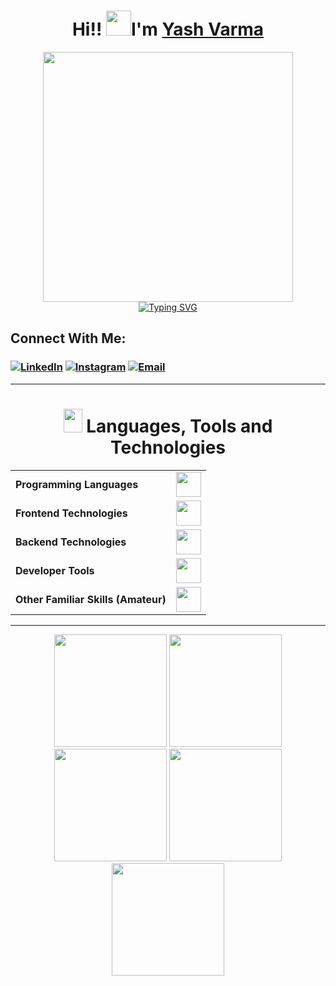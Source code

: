 <h1 align="center"> 
Hi!!
<img src="https://raw.githubusercontent.com/nixin72/nixin72/master/wave.gif" height="40" width="40"  />I'm <a href="https://www.linkedin.com/in/yash-varma-/" target="_blank">Yash Varma</h1>

<div id="header" align="center">
  <img
    src="https://plus.unsplash.com/premium_vector-1725591563054-75cf1406b316?q=80&w=1800&auto=format&fit=crop&ixlib=rb-4.0.3&ixid=M3wxMjA3fDB8MHxwaG90by1wYWdlfHx8fGVufDB8fHx8fA%3D%3D"
    width="400" />
</div>

<div align="center">

  <a href="https://git.io/typing-svg">
    <img src="https://readme-typing-svg.demolab.com?font=Fira+Code&weight=900&size=23&duration=3000&pause=500&color=FFFFFF&background=000000&center=true&vCenter=true&&lines=Welcome+to+my+GitHub+profile!;Full+Stack+Developer!;" alt="Typing SVG" />
  </a>
</div>


## Connect With Me:
###  [ ![LinkedIn](https://img.shields.io/badge/LinkedIn-0077B5?style=for-the-badge&logo=linkedin&logoColor=white)](https://www.linkedin.com/in/yash-varma-/) [![Instagram](https://img.shields.io/badge/Instagram-E4405F?style=for-the-badge&logo=instagram&logoColor=white)](https://www.instagram.com/coder_yashv/) [![Email](https://img.shields.io/badge/Email-D14836?style=for-the-badge&logo=gmail&logoColor=white)](mailto:yash.v220104@gmail.com)

---

<!--Languages & tools-->
<h1 align="center"><img
    src="https://media2.giphy.com/media/QssGEmpkyEOhBCb7e1/giphy.gif?cid=ecf05e47a0n3gi1bfqntqmob8g9aid1oyj2wr3ds3mg700bl&rid=giphy.gif"
    width=30px height="38"> Languages, Tools and Technologies </h1>

<table align="center">
  <tr>
    <td><strong>Programming Languages</strong></td>
    <td><img height=40 src="https://skillicons.dev/icons?i=c,cpp,js&theme=dark"></td>
  </tr>
  <tr>
    <td><strong>Frontend Technologies</strong></td>
    <td><img height=40 src="https://skillicons.dev/icons?i=react,html,css,figma"></td>
  </tr>
  <tr>
    <td><strong>Backend Technologies</strong></td>
    <td><img height=40 src="https://skillicons.dev/icons?i=nodejs,express,mongodb&theme=dark"></td>
  </tr>
  <tr>
    <td><strong>Developer Tools</strong></td>
    <td><img height=40 src="https://skillicons.dev/icons?i=bash,git,github&theme=dark"></td>
  </tr>
    <tr>
    <td><strong>Other Familiar Skills (Amateur)</strong></td>
    <td><img height=40 src="https://skillicons.dev/icons?i=mysql,postgres,php,jquery,linux&theme=dark"></td>
  </tr>
</table>

---

<div align="center">
<img height="180em"
src="https://github-profile-summary-cards.vercel.app/api/cards/profile-details?username=YASH2204V&theme=aura"  />
<img height="180em"
src="https://github-profile-summary-cards.vercel.app/api/cards/repos-per-language?username=YASH2204V&theme=aura"  />
<img height="180em"
src="https://github-profile-summary-cards.vercel.app/api/cards/most-commit-language?username=YASH2204V&theme=aura"  />
<img height="180em"
src="https://github-profile-summary-cards.vercel.app/api/cards/stats?username=YASH2204V&theme=aura"  />
<img height="180em"
src="https://github-profile-summary-cards.vercel.app/api/cards/productive-time?username=YASH2204V&theme=aura" />
</div>
